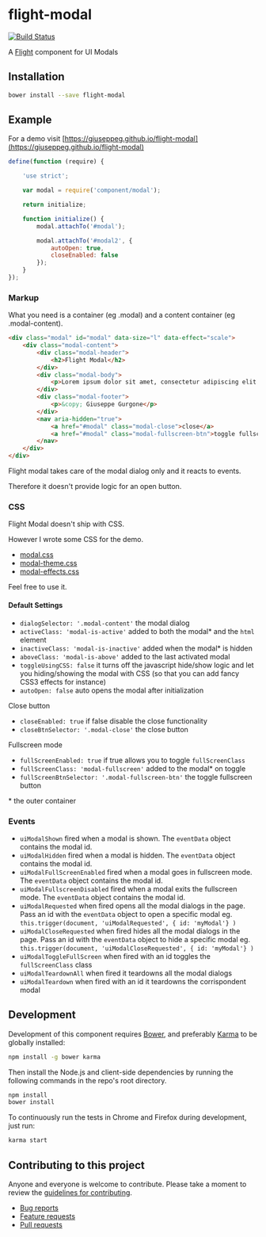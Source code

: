 # flight-modal

[![Build Status](https://secure.travis-ci.org/<username>/flight-modal.png)](http://travis-ci.org/<username>/flight-modal)

A [Flight](https://github.com/flightjs/flight) component for UI Modals

## Installation

```bash
bower install --save flight-modal
```

## Example

For a demo visit [https://giuseppeg.github.io/flight-modal](https://giuseppeg.github.io/flight-modal)

```javascript
define(function (require) {

	'use strict';

	var modal = require('component/modal');

	return initialize;

	function initialize() {
		modal.attachTo('#modal');

		modal.attachTo('#modal2', {
			autoOpen: true,
			closeEnabled: false
		});
	}
});
```

### Markup

What you need is a container (eg .modal) and a content container (eg .modal-content).

```html
<div class="modal" id="modal" data-size="l" data-effect="scale">
	<div class="modal-content">
		<div class="modal-header">
			<h2>Flight Modal</h2>
		</div>
		<div class="modal-body">
			<p>Lorem ipsum dolor sit amet, consectetur adipiscing elit.</p>
		</div>
		<div class="modal-footer">
			<p>&copy; Giuseppe Gurgone</p>
		</div>
		<nav aria-hidden="true">
			<a href="#modal" class="modal-close">close</a>
			<a href="#modal" class="modal-fullscreen-btn">toggle fullscreen</a>
		</nav>
	</div>
</div>
```

Flight modal takes care of the modal dialog only and it reacts to events.

Therefore it doesn't provide logic for an open button.

### CSS
Flight Modal doesn't ship with CSS.

However I wrote some CSS for the demo.

* [modal.css](https://giuseppeg.github.io/flight-modal/css/modal.css)
* [modal-theme.css](https://giuseppeg.github.io/flight-modal/css/modal-theme.css)
* [modal-effects.css](https://giuseppeg.github.io/flight-modal/css/modal-effects.css)

Feel free to use it.

#### Default Settings
* `dialogSelector: '.modal-content'` the modal dialog
* `activeClass: 'modal-is-active'` added to both the modal* and the `html` element
* `inactiveClass: 'modal-is-inactive'` added when the modal* is hidden
* `aboveClass: 'modal-is-above'` added to the last activated modal
* `toggleUsingCSS: false` it turns off the javascript hide/show logic and let you hiding/showing the modal with CSS (so that you can add fancy CSS3 effects for instance)
* `autoOpen: false` auto opens the modal after initialization

Close button
* `closeEnabled: true` if false disable the close functionality
* `closeBtnSelector: '.modal-close'` the close button

Fullscreen mode
* `fullScreenEnabled: true` if true allows you to toggle `fullScreenClass`
* `fullScreenClass: 'modal-fullscreen'` added to the modal* on toggle
* `fullScreenBtnSelector: '.modal-fullscreen-btn'` the toggle fullscreen button

\* the outer container

### Events
* `uiModalShown` fired when a modal is shown. The `eventData` object contains the modal id.
* `uiModalHidden` fired when a modal is hidden. The `eventData` object contains the modal id.
* `uiModalFullScreenEnabled` fired when a modal goes in fullscreen mode. The `eventData` object contains the modal id.
* `uiModalFullscreenDisabled` fired when a modal exits the fullscreen mode. The `eventData` object contains the modal id.
* `uiModalRequested` when fired opens all the modal dialogs in the page. Pass an id with the `eventData` object to open a specific modal eg. `this.trigger(document, 'uiModalRequested', { id: 'myModal'} )`
* `uiModalCloseRequested` when fired hides all the modal dialogs in the page. Pass an id with the `eventData` object to hide a specific modal eg. `this.trigger(document, 'uiModalCloseRequested', { id: 'myModal'} )`
* `uiModalToggleFullScreen` when fired with an id toggles the `fullScreenClass` class
* `uiModalTeardownAll` when fired it teardowns all the modal dialogs
* `uiModalTeardown` when fired with an id it teardowns the corrispondent modal

## Development

Development of this component requires [Bower](http://bower.io), and preferably
[Karma](http://karma-runner.github.io) to be globally installed:

```bash
npm install -g bower karma
```

Then install the Node.js and client-side dependencies by running the following
commands in the repo's root directory.

```bash
npm install
bower install
```

To continuously run the tests in Chrome and Firefox during development, just run:

```bash
karma start
```

## Contributing to this project

Anyone and everyone is welcome to contribute. Please take a moment to
review the [guidelines for contributing](CONTRIBUTING.md).

* [Bug reports](CONTRIBUTING.md#bugs)
* [Feature requests](CONTRIBUTING.md#features)
* [Pull requests](CONTRIBUTING.md#pull-requests)
